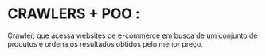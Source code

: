 # CRAWLERS + POO :

Crawler, que acessa websites de e-commerce em busca de um conjunto de produtos e ordena os resultados obtidos pelo menor preço.